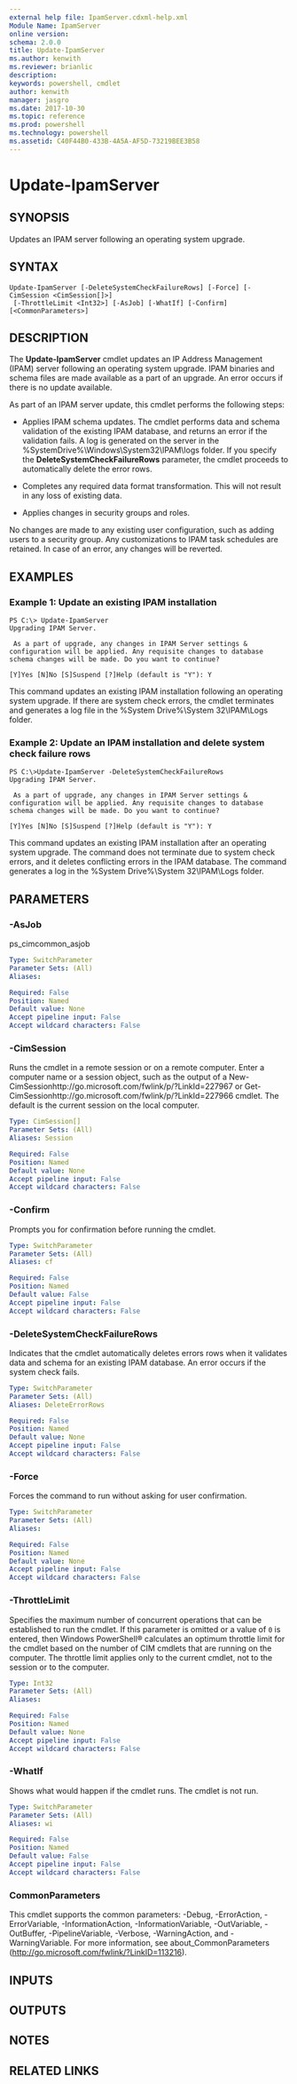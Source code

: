 ```yaml
---
external help file: IpamServer.cdxml-help.xml
Module Name: IpamServer
online version: 
schema: 2.0.0
title: Update-IpamServer
ms.author: kenwith
ms.reviewer: brianlic
description: 
keywords: powershell, cmdlet
author: kenwith
manager: jasgro
ms.date: 2017-10-30
ms.topic: reference
ms.prod: powershell
ms.technology: powershell
ms.assetid: C40F44B0-433B-4A5A-AF5D-73219BEE3B58
---
```


# Update-IpamServer

## SYNOPSIS
Updates an IPAM server following an operating system upgrade.

## SYNTAX

```
Update-IpamServer [-DeleteSystemCheckFailureRows] [-Force] [-CimSession <CimSession[]>]
 [-ThrottleLimit <Int32>] [-AsJob] [-WhatIf] [-Confirm] [<CommonParameters>]
```

## DESCRIPTION
The **Update-IpamServer** cmdlet updates an IP Address Management (IPAM) server following an operating system upgrade.
IPAM binaries and schema files are made available as a part of an upgrade.
An error occurs if there is no update available.

As part of an IPAM server update, this cmdlet performs the following steps:

- Applies IPAM schema updates.
  The cmdlet performs data and schema validation of the existing IPAM database, and returns an error if the validation fails.
  A log is generated on the server in the %SystemDrive%\Windows\System32\IPAM\logs folder.
  If you specify the **DeleteSystemCheckFailureRows** parameter, the cmdlet proceeds to automatically delete the error rows.

- Completes any required data format transformation.
  This will not result in any loss of existing data.

- Applies changes in security groups and roles.

No changes are made to any existing user configuration, such as adding users to a security group.
Any customizations to IPAM task schedules are retained.
In case of an error, any changes will be reverted.

## EXAMPLES

### Example 1: Update an existing IPAM installation
```
PS C:\> Update-IpamServer
Upgrading IPAM Server. 

 As a part of upgrade, any changes in IPAM Server settings & configuration will be applied. Any requisite changes to database schema changes will be made. Do you want to continue? 

[Y]Yes [N]No [S]Suspend [?]Help (default is "Y"): Y
```

This command updates an existing IPAM installation following an operating system upgrade.
If there are system check errors, the cmdlet terminates and generates a log file in the %System Drive%\System 32\IPAM\Logs folder.

### Example 2: Update an IPAM installation and delete system check failure rows
```
PS C:\>Update-IpamServer -DeleteSystemCheckFailureRows
Upgrading IPAM Server. 

 As a part of upgrade, any changes in IPAM Server settings & configuration will be applied. Any requisite changes to database schema changes will be made. Do you want to continue?

[Y]Yes [N]No [S]Suspend [?]Help (default is "Y"): Y
```

This command updates an existing IPAM installation after an operating system upgrade.
The command does not terminate due to system check errors, and it deletes conflicting errors in the IPAM database.
The command generates a log in the %System Drive%\System 32\IPAM\Logs folder.

## PARAMETERS

### -AsJob
ps_cimcommon_asjob

```yaml
Type: SwitchParameter
Parameter Sets: (All)
Aliases: 

Required: False
Position: Named
Default value: None
Accept pipeline input: False
Accept wildcard characters: False
```

### -CimSession
Runs the cmdlet in a remote session or on a remote computer.
Enter a computer name or a session object, such as the output of a New-CimSessionhttp://go.microsoft.com/fwlink/p/?LinkId=227967 or Get-CimSessionhttp://go.microsoft.com/fwlink/p/?LinkId=227966 cmdlet.
The default is the current session on the local computer.

```yaml
Type: CimSession[]
Parameter Sets: (All)
Aliases: Session

Required: False
Position: Named
Default value: None
Accept pipeline input: False
Accept wildcard characters: False
```

### -Confirm
Prompts you for confirmation before running the cmdlet.

```yaml
Type: SwitchParameter
Parameter Sets: (All)
Aliases: cf

Required: False
Position: Named
Default value: False
Accept pipeline input: False
Accept wildcard characters: False
```

### -DeleteSystemCheckFailureRows
Indicates that the cmdlet automatically deletes errors rows when it validates data and schema for an existing IPAM database.
An error occurs if the system check fails.

```yaml
Type: SwitchParameter
Parameter Sets: (All)
Aliases: DeleteErrorRows

Required: False
Position: Named
Default value: None
Accept pipeline input: False
Accept wildcard characters: False
```

### -Force
Forces the command to run without asking for user confirmation.

```yaml
Type: SwitchParameter
Parameter Sets: (All)
Aliases: 

Required: False
Position: Named
Default value: None
Accept pipeline input: False
Accept wildcard characters: False
```

### -ThrottleLimit
Specifies the maximum number of concurrent operations that can be established to run the cmdlet.
If this parameter is omitted or a value of `0` is entered, then Windows PowerShell® calculates an optimum throttle limit for the cmdlet based on the number of CIM cmdlets that are running on the computer.
The throttle limit applies only to the current cmdlet, not to the session or to the computer.

```yaml
Type: Int32
Parameter Sets: (All)
Aliases: 

Required: False
Position: Named
Default value: None
Accept pipeline input: False
Accept wildcard characters: False
```

### -WhatIf
Shows what would happen if the cmdlet runs.
The cmdlet is not run.

```yaml
Type: SwitchParameter
Parameter Sets: (All)
Aliases: wi

Required: False
Position: Named
Default value: False
Accept pipeline input: False
Accept wildcard characters: False
```

### CommonParameters
This cmdlet supports the common parameters: -Debug, -ErrorAction, -ErrorVariable, -InformationAction, -InformationVariable, -OutVariable, -OutBuffer, -PipelineVariable, -Verbose, -WarningAction, and -WarningVariable. For more information, see about_CommonParameters (http://go.microsoft.com/fwlink/?LinkID=113216).

## INPUTS

## OUTPUTS

## NOTES

## RELATED LINKS
